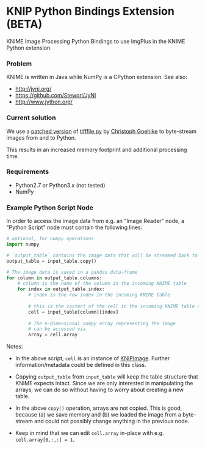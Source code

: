 KNIP Python Bindings Extension (BETA)
====================

KNIME Image Processing Python Bindings to use ImgPlus in the KNIME Python extension. 


### Problem
KNIME is written in Java while NumPy is a CPython extension. 
See also:
- http://jyni.org/ 
- https://github.com/Stewori/JyNI
- http://www.jython.org/


### Current solution
We use a [patched version](https://github.com/knime-ip/knip-python-extensions/blob/master/org.knime.knip.python.extensions/py/tifffile.py)
of [tifffile.py](http://www.lfd.uci.edu/~gohlke/code/tifffile.py.html)
by [Christoph Goehlke](http://www.lfd.uci.edu/~gohlke/)
to byte-stream images from and to Python. 

This results in an increased memory footprint and additional processing time.


### Requirements
- Python2.7 or Python3.x (not tested)
- NumPy


### Example Python Script Node
In order to access the image data from e.g. an "Image Reader" node, a
"Python Script" node must contain the following lines:

```python
# optional, for numpy operations
import numpy

# `output_table` contains the image data that will be streamed back to KNIME
output_table = input_table.copy()

# The image data is saved in a pandas data-frame
for column in output_table.columns:
    # column is the name of the column in the incoming KNIME table
    for index in output_table.index:
        # index is the row index in the incoming KNIME table
        
        # this is the content of the cell in the incoming KNIME table at position column,index:
        cell = input_table[column][index]
        
        # The n-dimensional numpy array representing the image
        # can be accessed via
        array = cell.array
```
Notes:

- In the above script, `cell` is an instance of [KNIPImage](https://github.com/knime-ip/knip-python-extensions/blob/master/org.knime.knip.python.extensions/py/KNIPImage.py).
  Further information/metadata could be defined in this class.

- Copying `output_table` from `input_table` will keep the table
  structure that KNIME expects intact. Since we are only interested in
  manipulating the arrays, we can do so without having to worry about
  creating a new table.
  
- In the above `copy()` operation, arrays are not copied. This is good,
  because (a) we save memory and (b) we loaded the image from a
  byte-stream and could not possibly change anything in the previous node.
  
- Keep in mind that we can edit `cell.array` in-place with
  e.g. `cell.array[0,:,:] = 1`.

